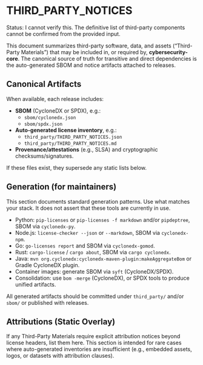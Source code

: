 # THIRD_PARTY_NOTICES

Status: I cannot verify this. The definitive list of third-party components cannot be confirmed from the provided input.

This document summarizes third-party software, data, and assets (“Third-Party Materials”)
that may be included in, or required by, **cybersecurity-core**. The canonical source of
truth for transitive and direct dependencies is the auto-generated SBOM and notice artifacts
attached to releases.

## Canonical Artifacts

When available, each release includes:
- **SBOM** (CycloneDX or SPDX), e.g.:
  - `sbom/cyclonedx.json`
  - `sbom/spdx.json`
- **Auto-generated license inventory**, e.g.:
  - `third_party/THIRD_PARTY_NOTICES.json`
  - `third_party/THIRD_PARTY_NOTICES.md`
- **Provenance/attestations** (e.g., SLSA) and cryptographic checksums/signatures.

If these files exist, they supersede any static lists below.

## Generation (for maintainers)

This section documents standard generation patterns. Use what matches your stack.
It does not assert that these tools are currently in use.

- Python: `pip-licenses` or `pip-licenses -f markdown` and/or `pipdeptree`, SBOM via `cyclonedx-py`.
- Node.js: `license-checker --json` or `--markdown`, SBOM via `cyclonedx-npm`.
- Go: `go-licenses report` and SBOM via `cyclonedx-gomod`.
- Rust: `cargo-license` / `cargo about`, SBOM via `cargo cyclonedx`.
- Java: `mvn org.cyclonedx:cyclonedx-maven-plugin:makeAggregateBom` or Gradle CycloneDX plugin.
- Container images: generate SBOM via `syft` (CycloneDX/SPDX).
- Consolidation: use `bom -merge` (CycloneDX), or SPDX tools to produce unified artifacts.

All generated artifacts should be committed under `third_party/` and/or `sbom/`
or published with releases.

## Attributions (Static Overlay)

If any Third-Party Materials require explicit attribution notices beyond license headers,
list them here. This section is intended for rare cases where auto-generated inventories
are insufficient (e.g., embedded assets, logos, or datasets with attribution clauses).

